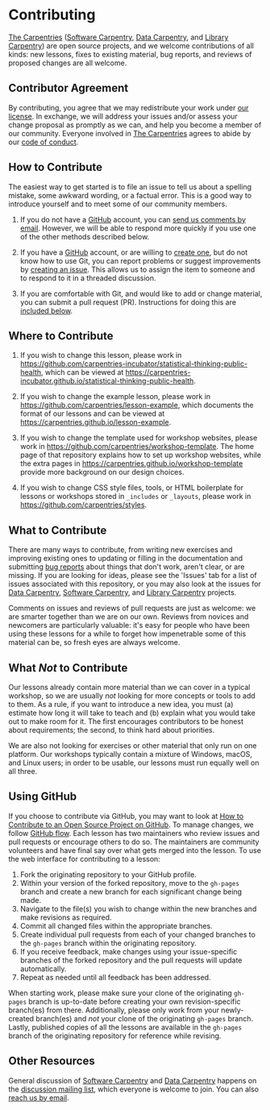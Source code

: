 # Contributing

[The Carpentries][c-site] ([Software Carpentry][swc-site], [Data Carpentry][dc-site], and [Library Carpentry][lc-site]) are open source projects,
and we welcome contributions of all kinds:
new lessons,
fixes to existing material,
bug reports,
and reviews of proposed changes are all welcome.

## Contributor Agreement

By contributing,
you agree that we may redistribute your work under [our license](LICENSE.md).
In exchange,
we will address your issues and/or assess your change proposal as promptly as we can,
and help you become a member of our community.
Everyone involved in [The Carpentries][c-site]
agrees to abide by our [code of conduct](CODE_OF_CONDUCT.md).

## How to Contribute

The easiest way to get started is to file an issue
to tell us about a spelling mistake,
some awkward wording,
or a factual error.
This is a good way to introduce yourself
and to meet some of our community members.

1.  If you do not have a [GitHub][github] account,
    you can [send us comments by email][email].
    However,
    we will be able to respond more quickly if you use one of the other methods described below.

2.  If you have a [GitHub][github] account,
    or are willing to [create one][github-join],
    but do not know how to use Git,
    you can report problems or suggest improvements by [creating an issue][issues].
    This allows us to assign the item to someone
    and to respond to it in a threaded discussion. 

3.  If you are comfortable with Git,
    and would like to add or change material,
    you can submit a pull request (PR).
    Instructions for doing this are [included below](#using-github).

## Where to Contribute

1.  If you wish to change this lesson,
    please work in <https://github.com/carpentries-incubator/statistical-thinking-public-health>,
    which can be viewed at <https://carpentries-incubator.github.io/statistical-thinking-public-health>.

2.  If you wish to change the example lesson,
    please work in <https://github.com/carpentries/lesson-example>,
    which documents the format of our lessons
    and can be viewed at <https://carpentries.github.io/lesson-example>.

3.  If you wish to change the template used for workshop websites,
    please work in <https://github.com/carpentries/workshop-template>.
    The home page of that repository explains how to set up workshop websites,
    while the extra pages in <https://carpentries.github.io/workshop-template>
    provide more background on our design choices.

4.  If you wish to change CSS style files, tools,
    or HTML boilerplate for lessons or workshops stored in `_includes` or `_layouts`,
    please work in <https://github.com/carpentries/styles>.

## What to Contribute

There are many ways to contribute,
from writing new exercises and improving existing ones
to updating or filling in the documentation
and submitting [bug reports][issues]
about things that don't work, aren't clear, or are missing.
If you are looking for ideas, please see the 'Issues' tab for
a list of issues associated with this repository,
or you may also look at the issues for [Data Carpentry][dc-issues], 
[Software Carpentry][swc-issues], and [Library Carpentry][lc-issues] projects.

Comments on issues and reviews of pull requests are just as welcome:
we are smarter together than we are on our own.
Reviews from novices and newcomers are particularly valuable:
it's easy for people who have been using these lessons for a while
to forget how impenetrable some of this material can be,
so fresh eyes are always welcome.

## What *Not* to Contribute

Our lessons already contain more material than we can cover in a typical workshop,
so we are usually *not* looking for more concepts or tools to add to them.
As a rule,
if you want to introduce a new idea,
you must (a) estimate how long it will take to teach
and (b) explain what you would take out to make room for it.
The first encourages contributors to be honest about requirements;
the second, to think hard about priorities.

We are also not looking for exercises or other material that only run on one platform.
Our workshops typically contain a mixture of Windows, macOS, and Linux users;
in order to be usable,
our lessons must run equally well on all three.

## Using GitHub

If you choose to contribute via GitHub, you may want to look at
[How to Contribute to an Open Source Project on GitHub][how-contribute].
To manage changes, we follow [GitHub flow][github-flow].
Each lesson has two maintainers who review issues and pull requests or encourage others to do so.
The maintainers are community volunteers and have final say over what gets merged into the lesson.
To use the web interface for contributing to a lesson:

1.  Fork the originating repository to your GitHub profile.
2.  Within your version of the forked repository, move to the `gh-pages` branch and
create a new branch for each significant change being made.
3.  Navigate to the file(s) you wish to change within the new branches and make revisions as required.
4.  Commit all changed files within the appropriate branches.
5.  Create individual pull requests from each of your changed branches
to the `gh-pages` branch within the originating repository.
6.  If you receive feedback, make changes using your issue-specific branches of the forked
repository and the pull requests will update automatically.
7.  Repeat as needed until all feedback has been addressed.

When starting work, please make sure your clone of the originating `gh-pages` branch is up-to-date
before creating your own revision-specific branch(es) from there.
Additionally, please only work from your newly-created branch(es) and *not*
your clone of the originating `gh-pages` branch.
Lastly, published copies of all the lessons are available in the `gh-pages` branch of the originating
repository for reference while revising.

## Other Resources

General discussion of [Software Carpentry][swc-site] and [Data Carpentry][dc-site]
happens on the [discussion mailing list][discuss-list],
which everyone is welcome to join.
You can also [reach us by email][email].

[email]: mailto:admin@software-carpentry.org
[dc-issues]: https://github.com/issues?q=user%3Adatacarpentry
[dc-lessons]: http://datacarpentry.org/lessons/
[dc-site]: http://datacarpentry.org/
[discuss-list]: http://lists.software-carpentry.org/listinfo/discuss
[github]: https://github.com
[github-flow]: https://guides.github.com/introduction/flow/
[github-join]: https://github.com/join
[how-contribute]: https://egghead.io/series/how-to-contribute-to-an-open-source-project-on-github
[issues]: https://guides.github.com/features/issues/
[swc-issues]: https://github.com/issues?q=user%3Aswcarpentry
[swc-lessons]: https://software-carpentry.org/lessons/
[swc-site]: https://software-carpentry.org/
[c-site]: https://carpentries.org/
[lc-site]: https://librarycarpentry.org/
[lc-issues]: https://github.com/issues?q=user%3Alibrarycarpentry
